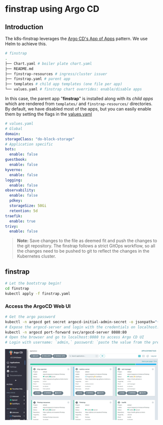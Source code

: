 # finstrap using Argo CD

## Introduction

The k8s-finstrap leverages the [Argo CD's App of Apps](https://argo-cd.readthedocs.io/en/stable/operator-manual/cluster-bootstrapping/) pattern. We use Helm to achieve this.

```bash
# finstrap
.
├── Chart.yaml # boiler plate chart.yaml
├── README.md 
├── finstrap-resources # ingress/cluster issuer
├── finstrap.yaml # parent app 
├── templates # child app templates (one file per app)
└── values.yaml # finstrap chart overrides: enable/disable apps
```

In this case, the parent app "**finstrap**" is installed along with its *child apps* which are rendered from `templates/` and `finstrap-resources/` directories.
By default, we have disabled most of the apps, but you can easily enable them by setting the flags in the [values.yaml](./values.yaml)

```yaml
# values.yaml
# Global
domain: 
storageClass: "do-block-storage"
# Application specific
bots:
  enable: false
guestbook:
  enable: false
kyverno:
  enable: false  
logging:
  enable: false
observability:
  enable: false
  pdkey:
  storageSize: 50Gi
  retention: 5d
traefik:
  enable: true  
trivy:
  enable: false
```

> **Note:** Save changes to the file as deemed fit and push the changes to the git repository. The finstrap follows a strict GitOps workflow, so all the changes need to be pushed to git to reflect the changes in the Kubernetes cluster.

## finstrap

```bash
# Let the bootstrap begin!
cd finstrap
kubectl apply -f finstrap.yaml
```

### Access the ArgoCD Web UI

```bash
# Get the argo password
kubectl -n argocd get secret argocd-initial-admin-secret -o jsonpath="{.data.password}" | base64 -d; echo
# Expose the argocd-server and login with the credentials on localhost:8080
kubectl -n argocd port-forward svc/argocd-server 8080:80
# Open the browser and go to localhost:8080 to access Argo CD UI
# Login with username: `admin,` password: `paste the value from the previous step.`
```
![argocd-ui](../docs/argocd-ui.jpeg)